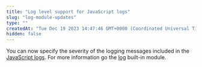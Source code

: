 ```yaml
---
title: "Log level support for JavaScript logs"
slug: "log-module-updates"
type: ""
createdAt: "Tue Dec 19 2023 14:47:46 GMT+0000 (Coordinated Universal Time)"
hidden: false
---
```

You can now specify the severity of the logging messages included in the [JavaScript logs](doc:enable-javascript-logging). For more information go the [log](doc:log) built-in module.
